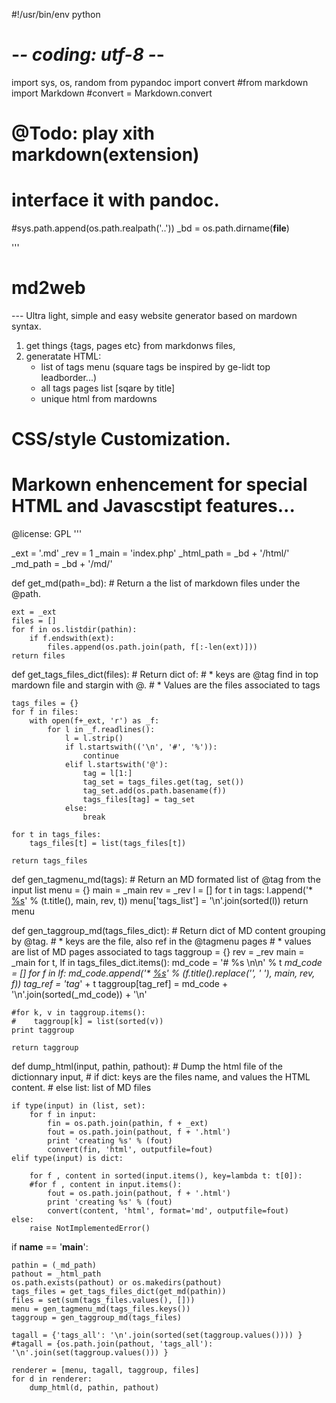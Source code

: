 #!/usr/bin/env python
# -*- coding: utf-8 -*-
import sys, os, random
from pypandoc import convert
#from markdown import Markdown
#convert = Markdown.convert

# @Todo: play xith markdown(extension)
#        interface it with pandoc.

#sys.path.append(os.path.realpath('..'))
_bd = os.path.dirname(__file__)


'''
# md2web
--- Ultra light, simple and easy website generator based on mardown syntax.

1. get things {tags, pages etc} from markdonws files,
2. generatate HTML:
    * list of tags menu (square tags be inspired by ge-lidt top leadborder...)
    * all tags pages list [sqare by title]
    * unique html from mardowns

# CSS/style Customization.
# Markown enhencement for special HTML and Javascstipt features...

@license: GPL
'''

_ext = '.md'
_rev = 1
_main = 'index.php'
_html_path = _bd + '/html/'
_md_path = _bd + '/md/'

def get_md(path=_bd):
    # Return a the list of markdown files under the @path.

    ext = _ext
    files = []
    for f in os.listdir(pathin):
        if f.endswith(ext):
            files.append(os.path.join(path, f[:-len(ext)]))
    return files

def get_tags_files_dict(files):
    # Return dict of:
    #   * keys are @tag find in top mardown file and stargin with @.
    #   * Values are the files associated to tags

    tags_files = {}
    for f in files:
        with open(f+_ext, 'r') as _f:
            for l in _f.readlines():
                l = l.strip()
                if l.startswith(('\n', '#', '%')):
                    continue
                elif l.startswith('@'):
                    tag = l[1:]
                    tag_set = tags_files.get(tag, set())
                    tag_set.add(os.path.basename(f))
                    tags_files[tag] = tag_set
                else:
                    break

    for t in tags_files:
        tags_files[t] = list(tags_files[t])

    return tags_files


def gen_tagmenu_md(tags):
    # Return an MD formated list of @tag from the input list
    menu = {}
    main = _main
    rev = _rev
    l = []
    for t in tags:
        l.append('* [%s](%s?rev=%s&q=tag_%s)' % (t.title(), main, rev, t))
    menu['tags_list'] = '\n'.join(sorted(l))
    return menu


def gen_taggroup_md(tags_files_dict):
    # Return dict of MD content grouping by @tag.
    #   * keys are the file, also ref in the @tagmenu pages
    #   * values are list of MD pages associated to tags
    taggroup = {}
    rev = _rev
    main = _main
    for t, lf in tags_files_dict.items():
        md_code = '# %s \n\n' % t
        _md_code = []
        for f in lf:
            _md_code.append('* [%s](%s?rev=%s&q=%s)' % (f.title().replace('_', ' '), main, rev, f))
        tag_ref =  'tag_' + t
        taggroup[tag_ref] = md_code + '\n'.join(sorted(_md_code)) + '\n'

    #for k, v in taggroup.items():
    #    taggroup[k] = list(sorted(v))
    print taggroup

    return taggroup


def dump_html(input, pathin,  pathout):
    # Dump the html file of the dictionnary input,
    # if dict: keys are the files name, and values the HTML content.
    # else list: list of MD files

    if type(input) in (list, set):
        for f in input:
            fin = os.path.join(pathin, f + _ext)
            fout = os.path.join(pathout, f + '.html')
            print 'creating %s' % (fout)
            convert(fin, 'html', outputfile=fout)
    elif type(input) is dict:

        for f , content in sorted(input.items(), key=lambda t: t[0]):
        #for f , content in input.items():
            fout = os.path.join(pathout, f + '.html')
            print 'creating %s' % (fout)
            convert(content, 'html', format='md', outputfile=fout)
    else:
        raise NotImplementedError()


if __name__ == '__main__':

    pathin = (_md_path)
    pathout = _html_path
    os.path.exists(pathout) or os.makedirs(pathout)
    tags_files = get_tags_files_dict(get_md(pathin))
    files = set(sum(tags_files.values(), []))
    menu = gen_tagmenu_md(tags_files.keys())
    taggroup = gen_taggroup_md(tags_files)

    tagall = {'tags_all': '\n'.join(sorted(set(taggroup.values()))) }
    #tagall = {os.path.join(pathout, 'tags_all'): '\n'.join(set(taggroup.values())) }

    renderer = [menu, tagall, taggroup, files]
    for d in renderer:
        dump_html(d, pathin, pathout)




